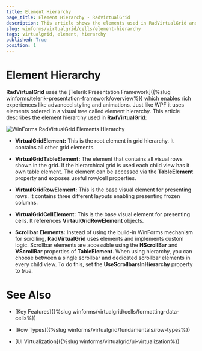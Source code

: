 ```yaml
---
title: Element Hierarchy
page_title: Element Hierarchy - RadVirtualGrid
description: This article shows the elements used in RadVirtualGrid and how they are organized.
slug: winforms/virtualgrid/cells/element-hierarchy
tags: virtualgrid, element, hierarchy
published: True
position: 1
---
```


# Element Hierarchy

__RadVirtualGrid__ uses the [Telerik Presentation Framework]({%slug winforms/telerik-presentation-framework/overview%})  which enables rich experiences like advanced styling and animations. Just like WPF it uses elements ordered in a visual tree called element hierarchy. This article describes the element hierarchy used in __RadVirtualGrid__:

![WinForms RadVirtualGrid Elements Hierarchy](images/virtualgrid-fundamentals-element-hierarchy001.png)    

* __VirtualGridElement:__ This is the root element in grid hierarchy. It contains all other grid elements.

* __VirtualGridTableElement:__ The element that contains all visual rows shown in the grid. If the hierarchical grid is used each child view has it own table element. The element can be accessed via the __TableElement__ property and exposes useful row/cell properties.

* __VirtaulGridRowElement:__ This is the base visual element for presenting rows. It contains three different layouts enabling presenting frozen columns.

* __VirtualGridCellElement:__ This is the base visual element for presenting cells. It references __VirtaulGridRowElement__ objects.

* __Scrollbar Elements:__ Instead of using the build-in WinForms mechanism for scrolling, __RadVirtualGrid__ uses elements and implements custom logic. Scrollbar elements are accessible using the __HScrollBar__ and __VScrollBar__ properties of __TableElement__. When using hierarchy, you can choose between a single scrollbar and dedicated scrollbar elements in every child view. To do this, set the __UseScrollbarsInHierarchy__ property to *true*.




# See Also
* [Key Features]({%slug winforms/virtualgrid/cells/formatting-data-cells%})

* [Row Types]({%slug winforms/virtualgrid/fundamentals/row-types%})

* [UI Virtualization]({%slug winforms/virtualgrid/ui-virtualization%})

